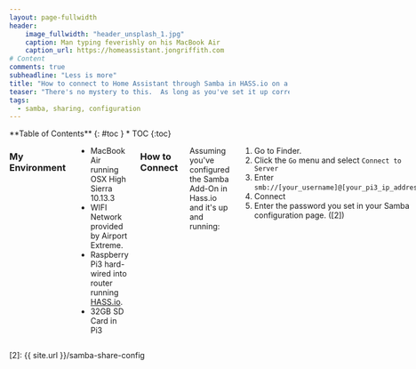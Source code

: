 ```yaml
---
layout: page-fullwidth
header:
    image_fullwidth: "header_unsplash_1.jpg"
    caption: Man typing feverishly on his MacBook Air
    caption_url: https://homeassistant.jongriffith.com
# Content
comments: true
subheadline: "Less is more"
title: "How to connect to Home Assistant through Samba in HASS.io on a Raspberry Pi3"
teaser: "There's no mystery to this.  As long as you've set it up correctly, you shouldn't have any trouble connecting."
tags:
  - samba, sharing, configuration
---
```

<div class="row">
<div class="medium-4 medium-push-8 columns" markdown="1">
<div class="panel radius" markdown="1">
**Table of Contents**
{: #toc }
*  TOC
{:toc}
</div>
</div><!-- /.medium-4.columns -->
<div class="medium-8 medium-pull-4 columns" markdown="1">

### My Environment

- MacBook Air running OSX High Sierra 10.13.3
- WIFI Network provided by Airport Extreme.
- Raspberry Pi3 hard-wired into router running [HASS.io](http://home-assistant.io/hassio/).
- 32GB SD Card in Pi3

### How to Connect

Assuming you've configured the Samba Add-On in Hass.io and it's up and running:

1. Go to Finder.
2. Click the `Go` menu and select `Connect to Server`
3. Enter `smb://[your_username]@[your_pi3_ip_address]`
4. Connect
5. Enter the password you set in your Samba configuration page. ([2])

Choose which folder(s) you want to create a volume for and voila!  You're connected.  Now you can use whatever program you want to edit the files inside of those folders.

</div><!-- /.medium-8.columns -->
</div><!-- /.row -->

[2]: {{ site.url }}/samba-share-config